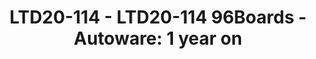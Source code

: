 ---
categories:
- ltd20
description: '<strong>To join this session live please go to:</strong><br><ul><li>YouTube:
  <a data-saferedirecturl="https://www.google.com/url?q=https://youtu.be/PFQdsAoxQjo&source=gmail&ust=1584481372166000&usg=AFQjCNEaHD7pbM7zG_P6qVfLUp1t25kjHQ"
  href="https://youtu.be/PFQdsAoxQjo" target="_blank">https://youtu.be/PFQdsAoxQjo</a></li><li>Zoom:
  <a data-saferedirecturl="https://www.google.com/url?q=https://zoom.us/j/979251096?pwd%3Dd1VOZVF3TDVGaW1BYXVNeUl3WDk5QT09&source=gmail&ust=1584481372167000&usg=AFQjCNEbwp1MgK5ehMTqiYrSaWesNvUPgw"
  href="https://zoom.us/j/979251096?pwd=d1VOZVF3TDVGaW1BYXVNeUl3WDk5QT09" target="_blank">https://zoom.us/j/979251096?pwd=d1VOZVF3TDVGaW1BYXVNeUl3WDk5QT09</a></li></ul>Description:<br>Overview
  of 96Boards progress since BKK19 on Autoware matters'
image:
  featured: 'true'
  path: https://static.linaro.org/connect/ltd20/images/LTD20-114.png
session_id: LTD20-114
session_room: Track 1 [Tuesday]
session_slot:
  end_time: 2020-03-24 13:25
  start_time: 2020-03-24 13:00
session_speakers:
- speaker_bio: 'Autonomous systems engineer with experience working in different domains:
    air, underwater and ground based platforms. Past experience involves working at
    Ixion Industry &amp; Aerospace, a highly innovative SME in Spain, Airbus Defence
    and Space, in Stevenage, and most recently at Transport Systems Catapult, based
    in Milton Keynes.'
  speaker_company: Linaro
  speaker_image: http://avatars.sched.co/e/8b/7234976/avatar.jpg.320x320px.jpg?0cd
  speaker_name: Servando German Serrano
  speaker_position: Software Engineer
  speaker_role: speaker
session_track: 96Boards
tag: session
tags: 96Boards
title: 'LTD20-114 - LTD20-114 96Boards - Autoware: 1 year on'
---